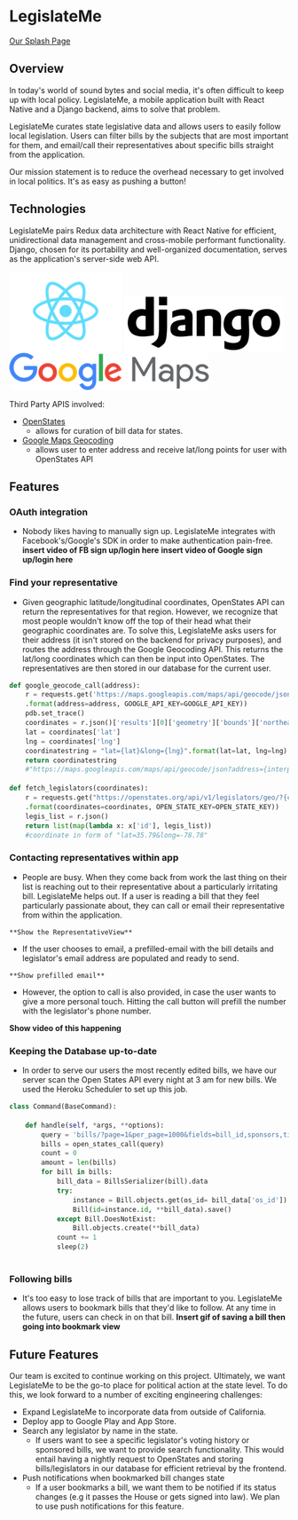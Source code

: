 # LegislateMe
[Our Splash Page]("http://www.legislateme.com")

## Overview
In today's world of sound bytes and social media, it's often difficult to keep up with local policy.  LegislateMe, a mobile application built with React Native and a Django backend, aims to solve that problem.

LegislateMe curates state legislative data and allows users to easily follow local legislation. Users can filter bills by the subjects that are most
important for them, and email/call their representatives about specific bills straight from the application.

Our mission statement is to reduce the overhead necessary to get involved in local politics. It's as easy as pushing a button!

## Technologies
  LegislateMe pairs Redux data architecture with React Native for efficient, unidirectional data management and cross-mobile performant functionality. Django, chosen for its portability and well-organized documentation, serves as the application's server-side web API.

  ![React Icon](/frontend/components/subjects/images/React-icon.png)
  ![Django Icon](/frontend/components/subjects/images/Django_logo.png)
  ![Google Maps](/frontend/components/subjects/images/Google_Maps.png)


  Third Party APIS involved:
   + [OpenStates](http://docs.openstates.org/en/latest/api/)
      - allows for curation of bill data for states.
   + [Google Maps Geocoding](https://developers.google.com/maps/documentation/javascript/geocoding)
      - allows user to enter address and receive lat/long points for user with OpenStates API  

## Features
  ### OAuth integration

  + Nobody likes having to manually sign up. LegislateMe integrates with Facebook's/Google's SDK in order to make authentication pain-free.
    **insert video of FB sign up/login here**
    **insert video of Google sign up/login here**

  ### Find your representative

  + Given geographic latitude/longitudinal coordinates, OpenStates API can return the representatives for that region. However, we recognize that most people wouldn't know off the top of their head what their geographic coordinates are. To solve this, LegislateMe asks users for their address (it isn't stored on the backend for privacy purposes), and routes the address through the Google Geocoding API. This returns the lat/long coordinates which can then be input into OpenStates. The representatives are then stored in our database for the current user.

  ``` python
  def google_geocode_call(address):
      r = requests.get('https://maps.googleapis.com/maps/api/geocode/json?address={address}&key={GOOGLE_API_KEY}'
      .format(address=address, GOOGLE_API_KEY=GOOGLE_API_KEY))
      pdb.set_trace()
      coordinates = r.json()['results'][0]['geometry']['bounds']['northeast']
      lat = coordinates['lat']
      lng = coordinates['lng']
      coordinatestring = "lat={lat}&long={lng}".format(lat=lat, lng=lng)
      return coordinatestring
      #"https://maps.googleapis.com/maps/api/geocode/json?address={interpolate address}key=YOUR_API_KEY".format(GOOGLE_API_KEY)

  def fetch_legislators(coordinates):
      r = requests.get("https://openstates.org/api/v1/legislators/geo/?{coordinates}&term=20172018&apikey={OPEN_STATE_KEY}"
      .format(coordinates=coordinates, OPEN_STATE_KEY=OPEN_STATE_KEY))
      legis_list = r.json()
      return list(map(lambda x: x['id'], legis_list))
      #coordinate in form of "lat=35.79&long=-78.78"
  ```

  ### Contacting representatives within app

   + People are busy. When they come back from work the last thing on their list is reaching out to their representative about a particularly irritating bill.
    LegislateMe helps out. If a user is reading a bill that they feel particularly passionate about, they can call or email their representative from within the application.

    **Show the RepresentativeView**  

   + If the user chooses to email, a prefilled-email with the bill details and legislator's email address are populated and ready to send.

    **Show prefilled email**

   + However, the option to call is also provided, in case the user wants to give a more personal touch. Hitting the call button will prefill the number with the legislator's phone number.

   **Show video of this happening**

  ### Keeping the Database up-to-date

   + In order to serve our users the most recently edited bills, we have our server scan the Open States API every night at 3 am for new bills. We used the Heroku Scheduler to set up this job.

  ``` python
  class Command(BaseCommand):

      def handle(self, *args, **options):
          query = 'bills/?page=1&per_page=1000&fields=bill_id,sponsors,title,chamber,subjects,state,sources,full_name,actions&state=ca'
          bills = open_states_call(query)
          count = 0
          amount = len(bills)
          for bill in bills:
              bill_data = BillsSerializer(bill).data
              try:
                  instance = Bill.objects.get(os_id= bill_data['os_id'])
                  Bill(id=instance.id, **bill_data).save()
              except Bill.DoesNotExist:
                  Bill.objects.create(**bill_data)
              count += 1
              sleep(2)



  ```


  ### Following bills
   + It's too easy to lose track of bills that are important to you. LegislateMe allows users to bookmark bills that they'd like to follow. At any time in the future, users can check in on that bill.
    **Insert gif of saving a bill then going into bookmark view**

## Future Features
  Our team is excited to continue working on this project. Ultimately, we want LegislateMe to be the go-to place for political action at the state level. To do this, we look forward to a number of exciting engineering challenges:
  + Expand LegislateMe to incorporate data from outside of California.
  + Deploy app to Google Play and App Store.
  + Search any legislator by name in the state.
    - If users want to see a specific legislator's voting history or sponsored bills, we want to provide search functionality. This would entail having a nightly request to OpenStates and storing bills/legislators in our database for efficient retrieval by the frontend.
  + Push notifications when bookmarked bill changes state
    - If a user bookmarks a bill, we want them to be notified if its status changes (e.g it passes the House or gets signed into law). We plan to use push notifications for this feature.
